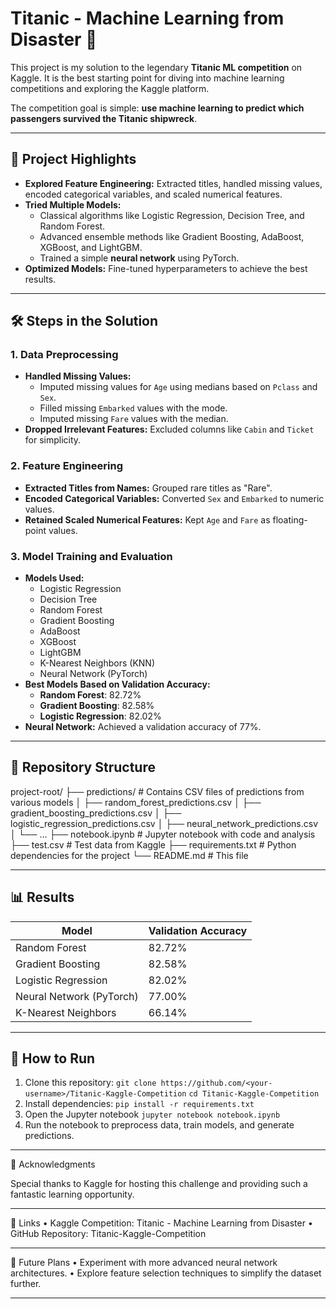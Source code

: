 # Titanic - Machine Learning from Disaster 🚢

This project is my solution to the legendary **Titanic ML competition** on Kaggle. It is the best starting point for diving into machine learning competitions and exploring the Kaggle platform.

The competition goal is simple: **use machine learning to predict which passengers survived the Titanic shipwreck**.

---

## 🚀 Project Highlights

- **Explored Feature Engineering:** Extracted titles, handled missing values, encoded categorical variables, and scaled numerical features.
- **Tried Multiple Models:** 
  - Classical algorithms like Logistic Regression, Decision Tree, and Random Forest.
  - Advanced ensemble methods like Gradient Boosting, AdaBoost, XGBoost, and LightGBM.
  - Trained a simple **neural network** using PyTorch.
- **Optimized Models:** Fine-tuned hyperparameters to achieve the best results.

---

## 🛠️ Steps in the Solution

### 1. Data Preprocessing
- **Handled Missing Values:** 
  - Imputed missing values for `Age` using medians based on `Pclass` and `Sex`.
  - Filled missing `Embarked` values with the mode.
  - Imputed missing `Fare` values with the median.
- **Dropped Irrelevant Features:** Excluded columns like `Cabin` and `Ticket` for simplicity.

### 2. Feature Engineering
- **Extracted Titles from Names:** Grouped rare titles as "Rare".
- **Encoded Categorical Variables:** Converted `Sex` and `Embarked` to numeric values.
- **Retained Scaled Numerical Features:** Kept `Age` and `Fare` as floating-point values.

### 3. Model Training and Evaluation
- **Models Used:**
  - Logistic Regression
  - Decision Tree
  - Random Forest
  - Gradient Boosting
  - AdaBoost
  - XGBoost
  - LightGBM
  - K-Nearest Neighbors (KNN)
  - Neural Network (PyTorch)
- **Best Models Based on Validation Accuracy:**
  - **Random Forest**: 82.72%
  - **Gradient Boosting**: 82.58%
  - **Logistic Regression**: 82.02%
- **Neural Network:** Achieved a validation accuracy of 77%.

---

## 📂 Repository Structure

project-root/
├── predictions/                    # Contains CSV files of predictions from various models
│   ├── random_forest_predictions.csv
│   ├── gradient_boosting_predictions.csv
│   ├── logistic_regression_predictions.csv
│   ├── neural_network_predictions.csv
│   └── …
├── notebook.ipynb                  # Jupyter notebook with code and analysis
├── test.csv                        # Test data from Kaggle
├── requirements.txt                # Python dependencies for the project
└── README.md                       # This file

---

## 📊 Results

| Model                   | Validation Accuracy |
|-------------------------|---------------------|
| Random Forest           | 82.72%             |
| Gradient Boosting       | 82.58%             |
| Logistic Regression     | 82.02%             |
| Neural Network (PyTorch)| 77.00%             |
| K-Nearest Neighbors     | 66.14%             |

---

## 🚀 How to Run

1. Clone this repository:
   ```git clone https://github.com/<your-username>/Titanic-Kaggle-Competition```
   ```cd Titanic-Kaggle-Competition```
2. Install dependencies:
    ```pip install -r requirements.txt```
3. Open the Jupyter notebook
    ```jupyter notebook notebook.ipynb```
4. Run the notebook to preprocess data, train models, and generate predictions.

---

🤝 Acknowledgments

Special thanks to Kaggle for hosting this challenge and providing such a fantastic learning opportunity.

---

🔗 Links
	•	Kaggle Competition: Titanic - Machine Learning from Disaster
	•	GitHub Repository: Titanic-Kaggle-Competition

---

📌 Future Plans
	•	Experiment with more advanced neural network architectures.
	•	Explore feature selection techniques to simplify the dataset further.

---